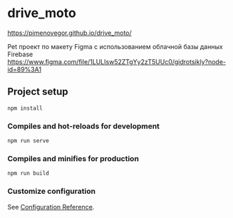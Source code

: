 # drive_moto
https://pimenovegor.github.io/drive_moto/


Pet проект по макету Figma с использованием облачной базы данных Firebase
https://www.figma.com/file/1LULIsw52ZTgYy2zT5UUc0/gidrotsikly?node-id=89%3A1

## Project setup
```
npm install
```

### Compiles and hot-reloads for development
```
npm run serve
```

### Compiles and minifies for production
```
npm run build
```

### Customize configuration
See [Configuration Reference](https://cli.vuejs.org/config/).
